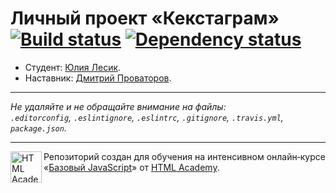 # Личный проект «Кекстаграм» [![Build status][travis-image]][travis-url] [![Dependency status][dependency-image]][dependency-url]

* Студент: [Юлия Лесик](https://up.htmlacademy.ru/javascript/4/user/66545).
* Наставник: [Дмитрий Проваторов](https://htmlacademy.ru/profile/id202481).

---

_Не удаляйте и не обращайте внимание на файлы:_<br>
_`.editorconfig`, `.eslintignore`, `.eslintrc`, `.gitignore`, `.travis.yml`, `package.json`._

---

<a href="https://htmlacademy.ru/intensive/javascript"><img align="left" width="50" height="50" title="HTML Academy" src="https://up.htmlacademy.ru/static/img/intensive/javascript/logo-for-github.svg"></a>

Репозиторий создан для обучения на интенсивном онлайн‑курсе «[Базовый JavaScript](https://htmlacademy.ru/intensive/javascript)» от [HTML Academy](https://htmlacademy.ru).

[travis-image]: https://travis-ci.org/htmlacademy-javascript/66545-kekstagram.svg?branch=master
[travis-url]: https://travis-ci.org/htmlacademy-javascript/66545-kekstagram
[dependency-image]: https://david-dm.org/htmlacademy-javascript/66545-kekstagram.svg?style=flat-square
[dependency-url]: https://david-dm.org/htmlacademy-javascript/66545-kekstagram
